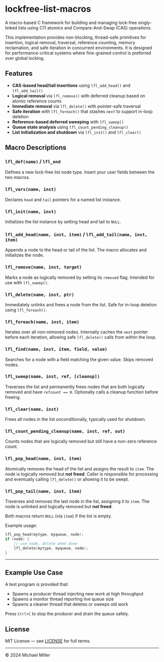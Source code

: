 # lockfree-list-macros

A macro-based C framework for building and managing lock-free singly-linked lists using C11 atomics and Compare-And-Swap (CAS) operations.

This implementation provides non-blocking, thread-safe primitives for insertion, logical removal, traversal, reference counting, memory reclamation, and safe iteration in concurrent environments. It is designed for performance-critical systems where fine-grained control is preferred over global locking.

## Features

- **CAS-based head/tail insertions** using `lfl_add_head()` and `lfl_add_tail()`
- **Logical removal** via `lfl_remove()` with deferred cleanup based on atomic reference counts
- **Immediate removal** via `lfl_delete()` with pointer-safe traversal
- **Safe iteration** with `lfl_foreach()` that stashes `next` to support in-loop deletion
- **Reference-based deferred sweeping** with `lfl_sweep()`
- **Queue state analysis** using `lfl_count_pending_cleanup()`
- **List initialization and shutdown** via `lfl_init()` and `lfl_clear()`

## Macro Descriptions

### `lfl_def(name)` / `lfl_end`
Defines a new lock-free list node type. Insert your user fields between the two macros.

### `lfl_vars(name, inst)`
Declares `head` and `tail` pointers for a named list instance.

### `lfl_init(name, inst)`
Initializes the list instance by setting head and tail to `NULL`.

### `lfl_add_head(name, inst, item)` / `lfl_add_tail(name, inst, item)`
Appends a node to the head or tail of the list. The macro allocates and initializes the node.

### `lfl_remove(name, inst, target)`
Marks a node as logically removed by setting its `removed` flag. Intended for use with `lfl_sweep()`.

### `lfl_delete(name, inst, ptr)`
Immediately unlinks and frees a node from the list. Safe for in-loop deletion using `lfl_foreach()`.

### `lfl_foreach(name, inst, item)`
Iterates over all non-removed nodes. Internally caches the `next` pointer before each iteration, allowing safe `lfl_delete()` calls from within the loop.

### `lfl_find(name, inst, item, field, value)`
Searches for a node with a field matching the given value. Skips removed nodes.

### `lfl_sweep(name, inst, ref, [cleanup])`
Traverses the list and permanently frees nodes that are both logically removed and have `refcount == 0`. Optionally calls a cleanup function before freeing.

### `lfl_clear(name, inst)`
Frees all nodes in the list unconditionally, typically used for shutdown.

### `lfl_count_pending_cleanup(name, inst, ref, out)`
Counts nodes that are logically removed but still have a non-zero reference count.

### `lfl_pop_head(name, inst, item)`
Atomically removes the head of the list and assigns the result to `item`.
The node is logically removed but **not freed**. Caller is responsible for
processing and eventually calling `lfl_delete()` or allowing it to be swept.

### `lfl_pop_tail(name, inst, item)`
Traverses and removes the last node in the list, assigning it to `item`.
The node is unlinked and logically removed but **not freed**.

Both macros return `NULL` (via `item`) if the list is empty.

Example usage:

```c
lfl_pop_head(mytype, myqueue, node);
if (node) {
    // use node, delete when done
    lfl_delete(mytype, myqueue, node);
}
```

---


## Example Use Case

A test program is provided that:
- Spawns a producer thread injecting new work at high throughput
- Spawns a monitor thread reporting live queue size
- Spawns a cleaner thread that deletes or sweeps old work

Press `Ctrl+C` to stop the producer and drain the queue safely.

## License

MIT License — see [LICENSE](./LICENSE) for full terms.

---

© 2024 Michael Miller

